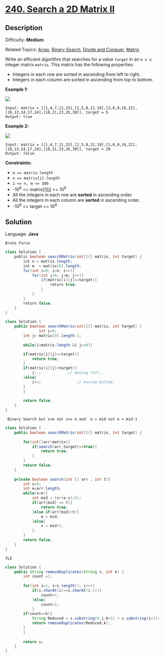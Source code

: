 # [240\. Search a 2D Matrix II](https://leetcode.com/problems/search-a-2d-matrix-ii/)

## Description

Difficulty: **Medium**  

Related Topics: [Array](https://leetcode.com/tag/array/), [Binary Search](https://leetcode.com/tag/binary-search/), [Divide and Conquer](https://leetcode.com/tag/divide-and-conquer/), [Matrix](https://leetcode.com/tag/matrix/)


Write an efficient algorithm that searches for a value `target` in an `m x n` integer matrix `matrix`. This matrix has the following properties:

*   Integers in each row are sorted in ascending from left to right.
*   Integers in each column are sorted in ascending from top to bottom.

**Example 1:**

![](https://assets.leetcode.com/uploads/2020/11/24/searchgrid2.jpg)

```
Input: matrix = [[1,4,7,11,15],[2,5,8,12,19],[3,6,9,16,22],[10,13,14,17,24],[18,21,23,26,30]], target = 5
Output: true
```

**Example 2:**

![](https://assets.leetcode.com/uploads/2020/11/24/searchgrid.jpg)

```
Input: matrix = [[1,4,7,11,15],[2,5,8,12,19],[3,6,9,16,22],[10,13,14,17,24],[18,21,23,26,30]], target = 20
Output: false
```

**Constraints:**

*   `m == matrix.length`
*   `n == matrix[i].length`
*   `1 <= n, m <= 300`
*   -10<sup>9</sup> <= matrix[i][j] <= 10<sup>9</sup>
*   All the integers in each row are **sorted** in ascending order.
*   All the integers in each column are **sorted** in ascending order.
*   -10<sup>9</sup> <= target <= 10<sup>9</sup>


## Solution

Language: **Java**

``Brute Force``

```java
class Solution {
    public boolean searchMatrix(int[][] matrix, int target) {
        int n = matrix.length;
        int m  = matrix[0].length;
        for(int i=0; i<n; i++){
            for(int j=0; j<m; j++){
                if(matrix[i][j]==target){
                    return true;
                }
            }
        }
        return false;
    }
}
```


```java
class Solution {
    public boolean searchMatrix(int[][] matrix, int target) {
               int i=0;
        int j= matrix[0].length-1;
        
        while(i<matrix.length && j>=0){

        if(matrix[i][j]==target){
            return true;
        }
        if(matrix[i][j]>target){
            j--;            // moving left.
        }else{
            i++;                // moving bottom.
        }
        }
        
        return false;
    }
}
```




`` Binary Search but s<e not s<= e and  e = mid not e = mid-1``

```java
class Solution {
    public boolean searchMatrix(int[][] matrix, int target) {
        
        for(int[]arr:matrix){
            if(search(arr,target)==true){
                return true;
            }
        }
        return false;
    }
    
    private boolean search(int [] arr , int t){
        int s=0; 
        int e=arr.length;
        while(s<e){
            int mid = (s+(e-s)/2);
            if(arr[mid] == t){
                return true;
            }else if(arr[mid]>t){
                e = mid;
            }else{
                s = mid+1;
            }
        }
        return false;
    }
}

```



`` TLE   ``

```java
class Solution {
    public String removeDuplicates(String s, int k) {
        int count =1;
        
        for(int i=1; i<s.length(); i++){
            if(s.charAt(i)==s.charAt(i-1)){
                count++;
            }else{
                count=1;
            }
        if(count==k){
            String Reduced = s.substring(0,i-k+1) + s.substring(i+1);
            return removeDuplicates(Reduced,k);
        }
        }
        
        return s;
    }
}
```
